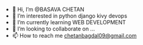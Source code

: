 - 👋 Hi, I’m @BASAVA CHETAN
- 👀 I’m interested in python django kivy devops
- 🌱 I’m currently learning WEB DEVELOPMENT
- 💞️ I’m looking to collaborate on ...
- 📫 How to reach me chetanbagdal09@gmail.com

<!---
Basava chetan/Basava chetan is a ✨ special ✨ repository because its `README.md` (this file) appears on your GitHub profile.
You can click the Preview link to take a look at your changes.
--->
